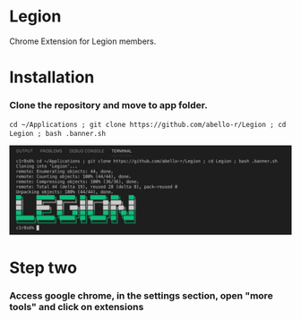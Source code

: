 # Legion
Chrome Extension for Legion members.

# Installation

  <h3>Clone the repository and move to app folder.</h3>

````
cd ~/Applications ; git clone https://github.com/abello-r/Legion ; cd Legion ; bash .banner.sh
````
<img src="https://github.com/abello-r/Legion/blob/master/srcs/prompt.png">

# Step two

  <h3>Access google chrome, in the settings section, open "more tools" and click on extensions</h3>

